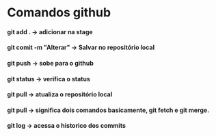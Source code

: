 # Comandos github

#### git add . -> adicionar na stage
#### git comit -m "Alterar" -> Salvar no repositório local
#### git push -> sobe para o github
#### git status -> verifica o status
#### git pull -> atualiza o repositório local
#### git pull -> significa dois comandos basicamente, git fetch e git merge.
#### git log -> acessa o historico dos commits




![]()
